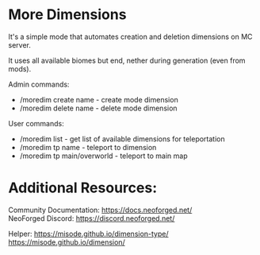
More Dimensions
=======
It's a simple mode that automates creation and deletion dimensions on MC server.

It uses all available biomes but end, nether during generation (even from mods).

Admin commands:
- /moredim create name - create mode dimension
- /moredim delete name - delete mode dimension

User commands:
- /moredim list - get list of available dimensions for teleportation
- /moredim tp name - teleport to dimension
- /moredim tp main/overworld - teleport to main map

Additional Resources: 
==========
Community Documentation: https://docs.neoforged.net/  
NeoForged Discord: https://discord.neoforged.net/

Helper: https://misode.github.io/dimension-type/
        https://misode.github.io/dimension/

